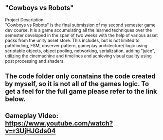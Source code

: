 "Cowboys vs Robots"
----------
Project Description:  
"Cowboys vs Robots" is the final submission of my second semester game dev course. It is a game accumulating all the learned techniques over the semester developed in the span of two weeks with the help of various asset packs from the unity asset store. 
This includes, but is not limited to pathfinding, FSM, observer pattern, gameplay architecture/ logic using scriptable objects, object pooling, networking, serialization, adding "juice", utilizing the cinemachine and timelines and achieving visual quality using post processing and shaders.

The code folder only conatains the code created by myself, so it is not all of the games logic. To get a feel for the full game please refer to the link below.
----------
Gameplay Video:  
https://www.youtube.com/watch?v=r3UjHJGds04
----------
